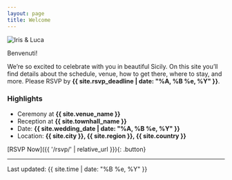 ```yaml
---
layout: page
title: Welcome
---
```


<div class="welcome-grid">
  <div class="hero-image">
    <img src="{{ '/assets/img/couple.jpg' | relative_url }}" alt="Iris & Luca" />
  </div>

  <div class="card">
    <p class="badge">Benvenuti!</p>
    <p>
    We’re so excited to celebrate with you in beautiful Sicily. On this site you’ll find details about the schedule, venue, how to get there, where to stay, and more. Please RSVP by <strong>{{ site.rsvp_deadline | date: "%A, %B %e, %Y" }}</strong>.
    </p>
  </div>
</div>

### Highlights
- Ceremony at **{{ site.venue_name }}**
- Reception at **{{ site.townhall_name }}**
- Date: **{{ site.wedding_date | date: "%A, %B %e, %Y" }}**
- Location: **{{ site.city }}, {{ site.region }}, {{ site.country }}**

[RSVP Now]({{ '/rsvp/' | relative_url }}){: .button}

---

<p class="last-updated">Last updated: {{ site.time | date: "%B %e, %Y" }}</p>
